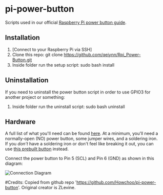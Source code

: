 # pi-power-button

Scripts used in our official [Raspberry Pi power button guide](https://howchoo.com/g/mwnlytk3zmm/how-to-add-a-power-button-to-your-raspberry-pi).

## Installation

1. [Connect to your Raspberry Pi via SSH]
1. Clone this repo: git clone https://github.com/qeiynn/Rpi_Power-Button.git
1. Inside folder run the setup script: sudo bash install

## Uninstallation

If you need to uninstall the power button script in order to use GPIO3 for another project or something:

1. Inside folder run the uninstall script: sudo bash uninstall

## Hardware

A full list of what you'll need can be found [here](https://howchoo.com/g/mwnlytk3zmm/how-to-add-a-power-button-to-your-raspberry-pi#parts-list). At a minimum, you'll need a normally-open (NO) power button, some jumper wires, and a soldering iron. If you _don't_ have a soldering iron or don't feel like breaking it out, you can use [this prebuilt button](https://howchoo.com/shop/product/prebuilt-raspberry-pi-power-button) instead.

Connect the power button to Pin 5 (SCL) and Pin 6 (GND) as shown in this diagram:

![Connection Diagram](https://raw.githubusercontent.com/Howchoo/pi-power-button/master/diagrams/pinout.png)

#Credits: Copied from github repo 'https://github.com/Howchoo/pi-power-button'. Original creator is ZLevine. 

